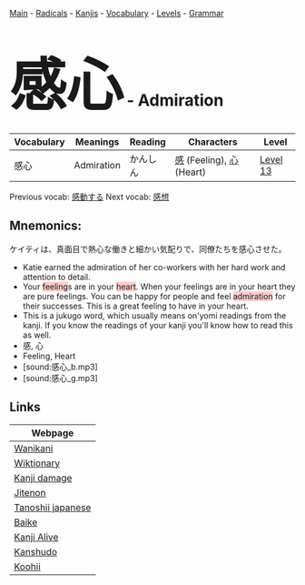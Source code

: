 <style> bigfont {font-size: 100px}</style>
[Main](../README.md) -
[Radicals](../radicals.md) -
[Kanjis](../kanjis.md) -
[Vocabulary](../vocabulary.md) -
[Levels](../levels.md) -
[Grammar](../grammar.md)
# <bigfont> 感心</bigfont> - Admiration 

| Vocabulary | Meanings | Reading | Characters | Level |
| --- | --- | --- | --- | --- |
| 感心 | Admiration | かんしん |  [感](../kanjis/感.md) (Feeling), [心](../kanjis/心.md) (Heart) | [Level 13](../levels/wk_level13.md) |

Previous vocab: [感動する](感動する.md) Next vocab: [感想](感想.md) 

## Mnemonics:
ケイティは、真面目で熱心な働きと細かい気配りで、同僚たちを感心させた。
* Katie earned the admiration of her co-workers with her hard work and attention to detail.
* Your <span style="background-color:#ffcccb"> feeling</span>s are in your <span style="background-color:#ffcccb"> heart</span>. When your feelings are in your heart they are pure feelings. You can be happy for people and feel <span style="background-color:#ffcccb"> admiration</span> for their successes. This is a great feeling to have in your heart.
* This is a jukugo word, which usually means on'yomi readings from the kanji. If you know the readings of your kanji you'll know how to read this as well.
* 感, 心
* Feeling, Heart
* [sound:感心_b.mp3]
* [sound:感心_g.mp3]


## Links 

| Webpage |
| --- |
| [Wanikani          ](https://www.wanikani.com/kanji/感心) |
| [Wiktionary        ](https://en.wiktionary.org/wiki/感心) |
| [Kanji damage      ](http://www.kanjidamage.com/kanji/search?utf8=✓&q=感心) |
| [Jitenon           ](https://jitenon.com/kanji/感心) |
| [Tanoshii japanese ](https://www.tanoshiijapanese.com/dictionary/kanji.cfm?k=感心) |
| [Baike             ](https://baike.baidu.com/item/感心) |
| [Kanji Alive       ](https://app.kanjialive.com/感心) |
| [Kanshudo          ](https://www.kanshudo.com/searchmn?q=感心) |
| [Koohii            ](https://kanji.koohii.com/study/kanji/感心) |
